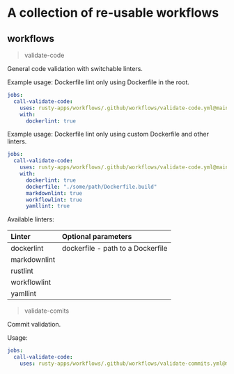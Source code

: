 # A collection of re-usable workflows

## workflows

> validate-code

General code validation with switchable linters.

Example usage: Dockerfile lint only using Dockerfile in the root.

```yaml
jobs:
  call-validate-code:
    uses: rusty-apps/workflows/.github/workflows/validate-code.yml@main
    with:
      dockerlint: true
```

Example usage: Dockerfile lint only using custom Dockerfile and other linters.

```yaml
jobs:
  call-validate-code:
    uses: rusty-apps/workflows/.github/workflows/validate-code.yml@main
    with:
      dockerlint: true
      dockerfile: "./some/path/Dockerfile.build"
      markdownlint: true
      workflowlint: true
      yamllint: true
```

Available linters:

| Linter       | Optional parameters               |
| :----------- | :-------------------------------- |
| dockerlint   | dockerfile - path to a Dockerfile |
| markdownlint |                                   |
| rustlint     |                                   |
| workflowlint |                                   |
| yamllint     |                                   |

> validate-comits

Commit validation.

Usage:

```yaml
jobs:
  call-validate-code:
    uses: rusty-apps/workflows/.github/workflows/validate-commits.yml@main
```
